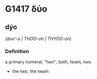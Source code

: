 # G1417 δύο

## dýo

_(doo'-o | THOO-oh | THYOO-oh)_

### Definition

a primary numeral; "two"; both, twain, two.

- the two, the twain

